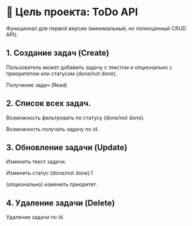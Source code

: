 # 🔹 Цель проекта: ToDo API

Функционал для первой версии (минимальный, но полноценный CRUD API):

## 1. Создание задач (Create)

Пользователь может добавить задачу с текстом и опционально с приоритетом или статусом (done/not done).

Получение задач (Read)

## 2. Список всех задач.

Возможность фильтровать по статусу (done/not done).

Возможность получать задачу по id.

## 3. Обновление задачи (Update)

Изменить текст задачи.

Изменить статус (done/not done).1

(опционально) изменить приоритет.

## 4. Удаление задачи (Delete)

Удаление задачи по id.